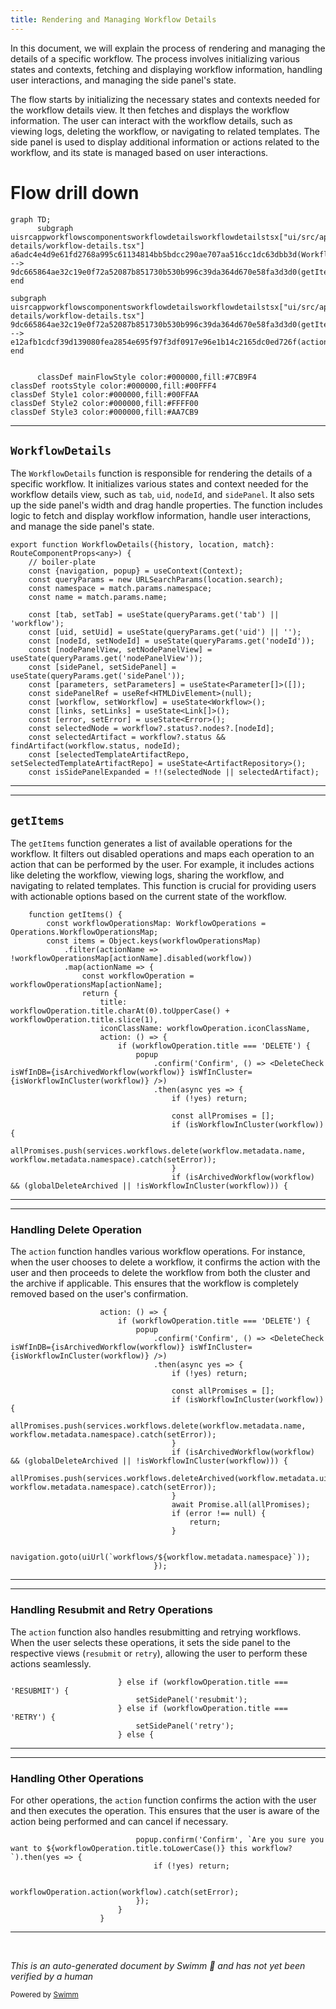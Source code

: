 ```yaml
---
title: Rendering and Managing Workflow Details
---
```

In this document, we will explain the process of rendering and managing the details of a specific workflow. The process involves initializing various states and contexts, fetching and displaying workflow information, handling user interactions, and managing the side panel's state.

The flow starts by initializing the necessary states and contexts needed for the workflow details view. It then fetches and displays the workflow information. The user can interact with the workflow details, such as viewing logs, deleting the workflow, or navigating to related templates. The side panel is used to display additional information or actions related to the workflow, and its state is managed based on user interactions.

# Flow drill down

```mermaid
graph TD;
      subgraph uisrcappworkflowscomponentsworkflowdetailsworkflowdetailstsx["ui/src/app/workflows/components/workflow-details/workflow-details.tsx"]
a6adc4e4d9e61fd2768a995c61134814bb5bdcc290ae707aa516cc1dc63dbb3d(WorkflowDetails):::mainFlowStyle --> 9dc665864ae32c19e0f72a52087b851730b530b996c39da364d670e58fa3d3d0(getItems):::mainFlowStyle
end

subgraph uisrcappworkflowscomponentsworkflowdetailsworkflowdetailstsx["ui/src/app/workflows/components/workflow-details/workflow-details.tsx"]
9dc665864ae32c19e0f72a52087b851730b530b996c39da364d670e58fa3d3d0(getItems):::mainFlowStyle --> e12afb1cdcf39d139080fea2854e695f97f3df0917e96e1b14c2165dc0ed726f(action):::mainFlowStyle
end


      classDef mainFlowStyle color:#000000,fill:#7CB9F4
classDef rootsStyle color:#000000,fill:#00FFF4
classDef Style1 color:#000000,fill:#00FFAA
classDef Style2 color:#000000,fill:#FFFF00
classDef Style3 color:#000000,fill:#AA7CB9
```

<SwmSnippet path="/ui/src/app/workflows/components/workflow-details/workflow-details.tsx" line="93">

---

## <SwmToken path="ui/src/app/workflows/components/workflow-details/workflow-details.tsx" pos="93:4:4" line-data="export function WorkflowDetails({history, location, match}: RouteComponentProps&lt;any&gt;) {">`WorkflowDetails`</SwmToken>

The <SwmToken path="ui/src/app/workflows/components/workflow-details/workflow-details.tsx" pos="93:4:4" line-data="export function WorkflowDetails({history, location, match}: RouteComponentProps&lt;any&gt;) {">`WorkflowDetails`</SwmToken> function is responsible for rendering the details of a specific workflow. It initializes various states and context needed for the workflow details view, such as <SwmToken path="ui/src/app/workflows/components/workflow-details/workflow-details.tsx" pos="100:4:4" line-data="    const [tab, setTab] = useState(queryParams.get(&#39;tab&#39;) || &#39;workflow&#39;);">`tab`</SwmToken>, <SwmToken path="ui/src/app/workflows/components/workflow-details/workflow-details.tsx" pos="101:4:4" line-data="    const [uid, setUid] = useState(queryParams.get(&#39;uid&#39;) || &#39;&#39;);">`uid`</SwmToken>, <SwmToken path="ui/src/app/workflows/components/workflow-details/workflow-details.tsx" pos="102:4:4" line-data="    const [nodeId, setNodeId] = useState(queryParams.get(&#39;nodeId&#39;));">`nodeId`</SwmToken>, and <SwmToken path="ui/src/app/workflows/components/workflow-details/workflow-details.tsx" pos="104:4:4" line-data="    const [sidePanel, setSidePanel] = useState(queryParams.get(&#39;sidePanel&#39;));">`sidePanel`</SwmToken>. It also sets up the side panel's width and drag handle properties. The function includes logic to fetch and display workflow information, handle user interactions, and manage the side panel's state.

```tsx
export function WorkflowDetails({history, location, match}: RouteComponentProps<any>) {
    // boiler-plate
    const {navigation, popup} = useContext(Context);
    const queryParams = new URLSearchParams(location.search);
    const namespace = match.params.namespace;
    const name = match.params.name;

    const [tab, setTab] = useState(queryParams.get('tab') || 'workflow');
    const [uid, setUid] = useState(queryParams.get('uid') || '');
    const [nodeId, setNodeId] = useState(queryParams.get('nodeId'));
    const [nodePanelView, setNodePanelView] = useState(queryParams.get('nodePanelView'));
    const [sidePanel, setSidePanel] = useState(queryParams.get('sidePanel'));
    const [parameters, setParameters] = useState<Parameter[]>([]);
    const sidePanelRef = useRef<HTMLDivElement>(null);
    const [workflow, setWorkflow] = useState<Workflow>();
    const [links, setLinks] = useState<Link[]>();
    const [error, setError] = useState<Error>();
    const selectedNode = workflow?.status?.nodes?.[nodeId];
    const selectedArtifact = workflow?.status && findArtifact(workflow.status, nodeId);
    const [selectedTemplateArtifactRepo, setSelectedTemplateArtifactRepo] = useState<ArtifactRepository>();
    const isSidePanelExpanded = !!(selectedNode || selectedArtifact);
```

---

</SwmSnippet>

<SwmSnippet path="/ui/src/app/workflows/components/workflow-details/workflow-details.tsx" line="186">

---

## <SwmToken path="ui/src/app/workflows/components/workflow-details/workflow-details.tsx" pos="186:3:3" line-data="    function getItems() {">`getItems`</SwmToken>

The <SwmToken path="ui/src/app/workflows/components/workflow-details/workflow-details.tsx" pos="186:3:3" line-data="    function getItems() {">`getItems`</SwmToken> function generates a list of available operations for the workflow. It filters out disabled operations and maps each operation to an action that can be performed by the user. For example, it includes actions like deleting the workflow, viewing logs, sharing the workflow, and navigating to related templates. This function is crucial for providing users with actionable options based on the current state of the workflow.

```tsx
    function getItems() {
        const workflowOperationsMap: WorkflowOperations = Operations.WorkflowOperationsMap;
        const items = Object.keys(workflowOperationsMap)
            .filter(actionName => !workflowOperationsMap[actionName].disabled(workflow))
            .map(actionName => {
                const workflowOperation = workflowOperationsMap[actionName];
                return {
                    title: workflowOperation.title.charAt(0).toUpperCase() + workflowOperation.title.slice(1),
                    iconClassName: workflowOperation.iconClassName,
                    action: () => {
                        if (workflowOperation.title === 'DELETE') {
                            popup
                                .confirm('Confirm', () => <DeleteCheck isWfInDB={isArchivedWorkflow(workflow)} isWfInCluster={isWorkflowInCluster(workflow)} />)
                                .then(async yes => {
                                    if (!yes) return;

                                    const allPromises = [];
                                    if (isWorkflowInCluster(workflow)) {
                                        allPromises.push(services.workflows.delete(workflow.metadata.name, workflow.metadata.namespace).catch(setError));
                                    }
                                    if (isArchivedWorkflow(workflow) && (globalDeleteArchived || !isWorkflowInCluster(workflow))) {
```

---

</SwmSnippet>

<SwmSnippet path="/ui/src/app/workflows/components/workflow-details/workflow-details.tsx" line="195">

---

### Handling Delete Operation

The <SwmToken path="ui/src/app/workflows/components/workflow-details/workflow-details.tsx" pos="195:1:1" line-data="                    action: () =&gt; {">`action`</SwmToken> function handles various workflow operations. For instance, when the user chooses to delete a workflow, it confirms the action with the user and then proceeds to delete the workflow from both the cluster and the archive if applicable. This ensures that the workflow is completely removed based on the user's confirmation.

```tsx
                    action: () => {
                        if (workflowOperation.title === 'DELETE') {
                            popup
                                .confirm('Confirm', () => <DeleteCheck isWfInDB={isArchivedWorkflow(workflow)} isWfInCluster={isWorkflowInCluster(workflow)} />)
                                .then(async yes => {
                                    if (!yes) return;

                                    const allPromises = [];
                                    if (isWorkflowInCluster(workflow)) {
                                        allPromises.push(services.workflows.delete(workflow.metadata.name, workflow.metadata.namespace).catch(setError));
                                    }
                                    if (isArchivedWorkflow(workflow) && (globalDeleteArchived || !isWorkflowInCluster(workflow))) {
                                        allPromises.push(services.workflows.deleteArchived(workflow.metadata.uid, workflow.metadata.namespace).catch(setError));
                                    }
                                    await Promise.all(allPromises);
                                    if (error !== null) {
                                        return;
                                    }

                                    navigation.goto(uiUrl(`workflows/${workflow.metadata.namespace}`));
                                });
```

---

</SwmSnippet>

<SwmSnippet path="/ui/src/app/workflows/components/workflow-details/workflow-details.tsx" line="216">

---

### Handling Resubmit and Retry Operations

The <SwmToken path="ui/src/app/workflows/components/workflow-details/workflow-details.tsx" pos="195:1:1" line-data="                    action: () =&gt; {">`action`</SwmToken> function also handles resubmitting and retrying workflows. When the user selects these operations, it sets the side panel to the respective views (<SwmToken path="ui/src/app/workflows/components/workflow-details/workflow-details.tsx" pos="217:4:4" line-data="                            setSidePanel(&#39;resubmit&#39;);">`resubmit`</SwmToken> or <SwmToken path="ui/src/app/workflows/components/workflow-details/workflow-details.tsx" pos="219:4:4" line-data="                            setSidePanel(&#39;retry&#39;);">`retry`</SwmToken>), allowing the user to perform these actions seamlessly.

```tsx
                        } else if (workflowOperation.title === 'RESUBMIT') {
                            setSidePanel('resubmit');
                        } else if (workflowOperation.title === 'RETRY') {
                            setSidePanel('retry');
                        } else {
```

---

</SwmSnippet>

<SwmSnippet path="/ui/src/app/workflows/components/workflow-details/workflow-details.tsx" line="221">

---

### Handling Other Operations

For other operations, the <SwmToken path="ui/src/app/workflows/components/workflow-details/workflow-details.tsx" pos="224:3:3" line-data="                                workflowOperation.action(workflow).catch(setError);">`action`</SwmToken> function confirms the action with the user and then executes the operation. This ensures that the user is aware of the action being performed and can cancel if necessary.

```tsx
                            popup.confirm('Confirm', `Are you sure you want to ${workflowOperation.title.toLowerCase()} this workflow?`).then(yes => {
                                if (!yes) return;

                                workflowOperation.action(workflow).catch(setError);
                            });
                        }
                    }
```

---

</SwmSnippet>

&nbsp;

*This is an auto-generated document by Swimm 🌊 and has not yet been verified by a human*

<SwmMeta version="3.0.0" repo-id="Z2l0aHViJTNBJTNBaW50dWl0LWFyZ28td29ya2Zsb3dzLWRlbW8lM0ElM0FTd2ltbS1EZW1v" repo-name="intuit-argo-workflows-demo"><sup>Powered by [Swimm](/)</sup></SwmMeta>
